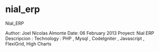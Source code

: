 nial_erp
========

Nial_ERP

Author: Joel Nicolas Almonte
Date: 06 February 2013
Proyect: Nial ERP
Descripcion : 
Technology :  PHP , Mysql , CodeIgniter , Javascript , FlexiGrid, High Charts 
